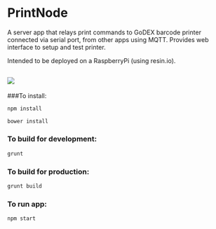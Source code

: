 # PrintNode

A server app that relays print commands to GoDEX barcode printer connected via serial port, from other apps using MQTT. Provides web interface to setup and test printer.

Intended to be deployed on a RaspberryPi (using resin.io).

![](https://raw.githubusercontent.com/prashanta/printnode/master/public/img/map.png)
---
###To install:
```sh
npm install

bower install
```

### To build for development:
```sh
grunt
```

### To build for production:
```sh
grunt build
```

### To run app:
```sh
npm start
```
